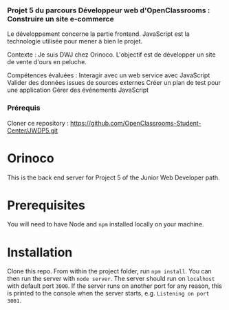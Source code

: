 ### Projet 5 du parcours Développeur web d'OpenClassrooms : Construire un site e-commerce ###

Le développement concerne la partie frontend. JavaScript est la technologie utilisée pour mener à bien le projet.

Contexte : Je suis DWJ chez Orinoco. L'objectif est de développer un site de vente d'ours en peluche.

Compétences évaluées :
Interagir avec un web service avec JavaScript
Valider des données issues de sources externes
Créer un plan de test pour une application
Gérer des événements JavaScript

### Prérequis ###

Cloner ce repository : https://github.com/OpenClassrooms-Student-Center/JWDP5.git

# Orinoco #

This is the back end server for Project 5 of the Junior Web Developer path.

# Prerequisites #

You will need to have Node and `npm` installed locally on your machine.

# Installation #

Clone this repo. From within the project folder, run `npm install`. You 
can then run the server with `node server`. 
The server should run on `localhost` with default port `3000`. If the
server runs on another port for any reason, this is printed to the
console when the server starts, e.g. `Listening on port 3001`.
